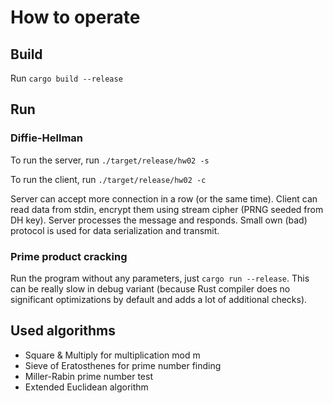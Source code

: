 # How to operate
## Build

Run `cargo build --release`

## Run
### Diffie-Hellman
To run the server, run `./target/release/hw02 -s`

To run the client, run `./target/release/hw02 -c`

Server can accept more connection in a row (or the same time).
Client can read data from stdin, encrypt them using
stream cipher (PRNG seeded from DH key).
Server processes the message and responds.
Small own (bad) protocol is used for data serialization and transmit.

### Prime product cracking
Run the program without any parameters, just
`cargo run --release`.
This can be really slow in debug variant
(because Rust compiler does no significant optimizations by default 
and adds a lot of additional checks).

## Used algorithms
- Square & Multiply for multiplication mod m
- Sieve of Eratosthenes for prime number finding
- Miller-Rabin prime number test
- Extended Euclidean algorithm

